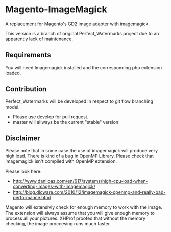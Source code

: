Magento-ImageMagick
===================

A replacement for Magento's GD2 image adapter with imagemagick.

This version is a branch of original Perfect_Watermarks project due to an apparently
lack of maintenance.

Requirements
------------

You will need Imagemagick installed and the corresponding php extension
loaded.

Contribution
------------

Perfect_Watermarks will be developed in respect to git flow branching model.

* Please use develop for pull request.
* master will allways be the current "stable" version

Disclaimer
----------

Please note that in some case the use of imagemagick will produce
very high load. There is kind of a bug in OpenMP Library. Please
check that imagemagick isn't compiled with OpenMP extension.

Please look here:

- http://www.daniloaz.com/en/617/systems/high-cpu-load-when-converting-images-with-imagemagick/
- http://blog.dlcware.com/2010/12/imagemagick-openmp-and-really-bad-performance.html

Magento will extensivly check for enough memory to work with the image. The
extension will always assume that you will give enough memory to process all
your pictures. XHProf proofed that without the memory checking, the image
proccesing runs much faster.
